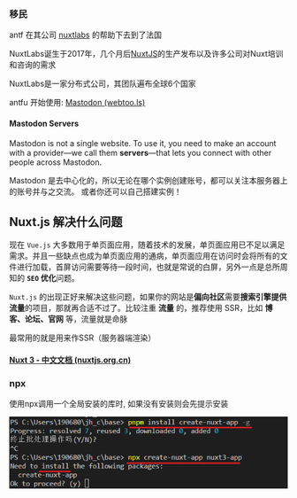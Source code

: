 ### 移民

antf 在其公司 [nuxtlabs](https://nuxtlabs.com/) 的帮助下去到了法国

NuxtLabs诞生于2017年，几个月后[NuxtJS](https://nuxtlabs.com/nuxtjs)的生产发布以及许多公司对Nuxt培训和咨询的需求

NuxtLabs是一家分布式公司，其团队遍布全球6个国家

antfu 开始使用: [Mastodon (webtoo.ls)](https://m.webtoo.ls/explore/links)

#### Mastodon Servers

Mastodon is not a single website. To use it, you need to make an account with a provider—we call them **servers**—that lets you connect with other people across Mastodon.

Mastodon 是去中心化的，所以无论在哪个实例创建账号，都可以关注本服务器上的账号并与之交流。 或者你还可以自己搭建实例！



## Nuxt.js 解决什么问题

现在 `Vue.js` 大多数用于单页面应用，随着技术的发展，单页面应用已不足以满足需求。并且一些缺点也成为单页面应用的通病，单页面应用在访问时会将所有的文件进行加载，首屏访问需要等待一段时间，也就是常说的白屏，另外一点是总所周知的 **`SEO` 优化**问题。

`Nuxt.js` 的出现正好来解决这些问题，如果你的网站是**偏向社区**需要**搜索引擎提供流量**的项目，那就再合适不过了。比较注重 **流量** 的，推荐使用 SSR，比如 **博客、论坛、官网** 等，流量就是命脉

最常用的就是用来作SSR（服务器端渲染）



#### [Nuxt 3 - 中文文档 (nuxtjs.org.cn)](https://www.nuxtjs.org.cn/)



### npx 

使用npx调用一个全局安装的库时, 如果没有安装则会先提示安装

![image-20221212141548417](./imgs/image-20221212141548417.png)
